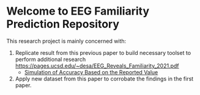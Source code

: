 # Welcome to EEG Familiarity Prediction Repository

This research project is mainly concerned with:

1. Replicate result from this previous paper to build necessary toolset to perform additional research https://pages.ucsd.edu/~desa/EEG_Reveals_Familiarity_2021.pdf
	- [Simulation of Accuracy Based on the Reported Value](https://github.com/FleischerResearchLab/EEG-Familiarity-Prediction/blob/3b08c1a5dd28305b15cd60372e5f43449fdabbb4/AccuracySimulation-Analysis.ipynb)
2. Apply new dataset from this paper to corrobate the findings in the first paper.